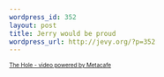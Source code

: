 ```yaml
--- 
wordpress_id: 352
layout: post
title: Jerry would be proud
wordpress_url: http://jevy.org/?p=352
---
```

<font size="1"> 	      <a href="http://www.metacafe.com/watch/287708/russian_tv_show/">The Hole - video powered by Metacafe</a></font>
